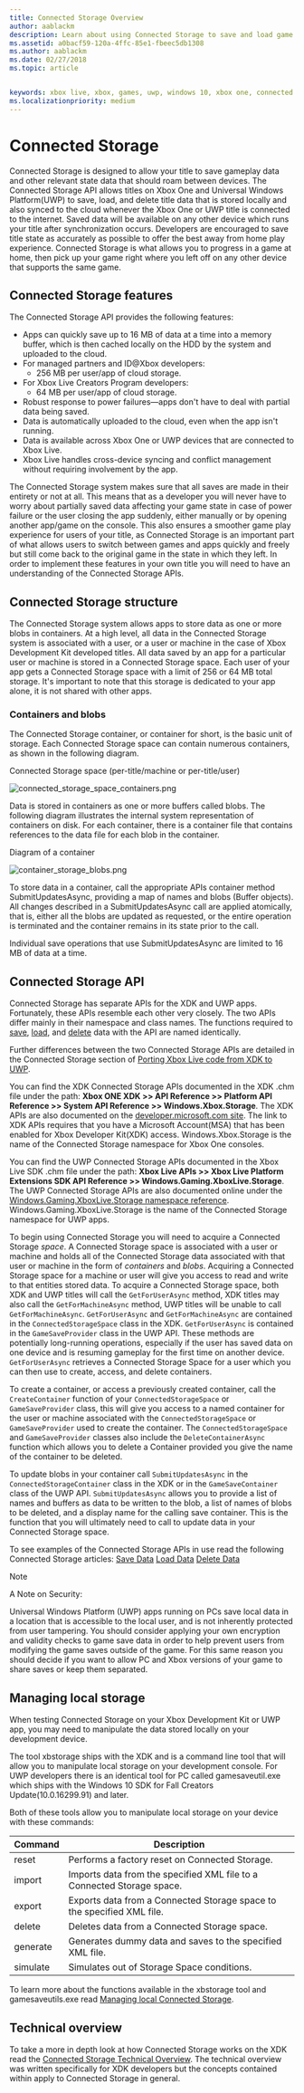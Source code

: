 ```yaml
---
title: Connected Storage Overview
author: aablackm
description: Learn about using Connected Storage to save and load game data across devices.
ms.assetid: a0bacf59-120a-4ffc-85e1-fbeec5db1308
ms.author: aablackm
ms.date: 02/27/2018
ms.topic: article


keywords: xbox live, xbox, games, uwp, windows 10, xbox one, connected storage
ms.localizationpriority: medium
---
```


# Connected Storage
Connected Storage is designed to allow your title to save gameplay data and other relevant state data that should roam between devices. The Connected Storage API allows titles on Xbox One and Universal Windows Platform(UWP) to save, load, and delete title data that is stored locally and also synced to the cloud whenever the Xbox One or UWP title is connected to the internet. Saved data will be available on any other device which runs your title after synchronization occurs. Developers are encouraged to save title state as accurately as possible to offer the best away from home play experience. Connected Storage is what allows you to progress in a game at home, then pick up your game right where you left off on any other device that supports the same game.

## Connected Storage features

The Connected Storage API provides the following features:

- Apps can quickly save up to 16 MB of data at a time into a memory buffer, which is then cached locally on the HDD by the system and uploaded to the cloud.
- For managed partners and ID@Xbox developers:
    - 256 MB per user/app of cloud storage.
- For Xbox Live Creators Program developers:
    - 64 MB per user/app of cloud storage.
- Robust response to power failures—apps don't have to deal with partial data being saved.
- Data is automatically uploaded to the cloud, even when the app isn't running.
- Data is available across Xbox One or UWP devices that are connected to Xbox Live.
- Xbox Live handles cross-device syncing and conflict management without requiring involvement by the app.

The Connected Storage system makes sure that all saves are made in their entirety or not at all. This means that as a developer you will never have to worry about partially saved data affecting your game state in case of power failure or the user closing the app suddenly, either manually or by opening another app/game on the console. This also ensures a smoother game play experience for users of your title, as Connected Storage is an important part of what allows users to switch between games and apps quickly and freely but still come back to the original game in the state in which they left. In order to implement these features in your own title you will need to have an understanding of the Connected Storage APIs.

## Connected Storage structure

The Connected Storage system allows apps to store data as one or more blobs in containers. At a high level, all data in the Connected Storage system is associated with a user, or a user or machine in the case of Xbox Development Kit developed titles. All data saved by an app for a particular user or machine is stored in a Connected Storage space. Each user of your app gets a Connected Storage space with a limit of 256 or 64 MB total storage. It's important to note that this storage is dedicated to your app alone, it is not shared with other apps.

### Containers and blobs

The Connected Storage container, or container for short, is the basic unit of storage. Each Connected Storage space can contain numerous containers, as shown in the following diagram.

Connected Storage space (per-title/machine or per-title/user)

![connected_storage_space_containers.png](../../images/connected_storage/connected_storage_space_containers.png)

 Data is stored in containers as one or more buffers called blobs. The following diagram illustrates the internal system representation of containers on disk. For each container, there is a container file that contains references to the data file for each blob in the container.

Diagram of a container

![container_storage_blobs.png](../../images/connected_storage/container_storage_blobs.png)

To store data in a container, call the appropriate APIs container method SubmitUpdatesAsync, providing a map of names and blobs (Buffer objects). All changes described in a SubmitUpdatesAsync call are applied atomically, that is, either all the blobs are updated as requested, or the entire operation is terminated and the container remains in its state prior to the call.

Individual save operations that use SubmitUpdatesAsync are limited to 16 MB of data at a time.

## Connected Storage API

Connected Storage has separate APIs for the XDK and UWP apps. Fortunately, these APIs resemble each other very closely. The two APIs differ mainly in their namespace and class names. The functions required to [save](connected-storage-saving.md), [load](connected-storage-loading.md), and [delete](connected-storage-deleting.md) data with the API are named identically.

Further differences between the two Connected Storage APIs are detailed in the Connected Storage section of [Porting Xbox Live code from XDK to UWP](../../using-xbox-live/porting-xbox-live-code-from-xdk-to-uwp.md).

You can find the XDK Connected Storage APIs documented in the XDK .chm file under the path:
**Xbox ONE XDK >> API Reference >> Platform API Reference >> System API Reference >> Windows.Xbox.Storage**.
The XDK APIs are also documented on the [developer.microsoft.com site](https://developer.microsoft.com/en-us/games/xbox/docs/xdk/storage-xbox-microsoft-n).
The link to XDK APIs requires that you have a Microsoft Account(MSA) that has been enabled for Xbox Developer Kit(XDK) access.
Windows.Xbox.Storage is the name of the Connected Storage namespace for Xbox One consoles.

You can find the UWP Connected Storage APIs documented in the Xbox Live SDK .chm file under the path:
**Xbox Live APIs >> Xbox Live Platform Extensions SDK API Reference >> Windows.Gaming.XboxLive.Storage**.
The UWP Connected Storage APIs are also documented online under the [Windows.Gaming.XboxLive.Storage namespace reference](https://docs.microsoft.com/en-us/uwp/api/windows.gaming.xboxlive.storage).
Windows.Gaming.XboxLive.Storage is the name of the Connected Storage namespace for UWP apps.

To begin using Connected Storage you will need to acquire a Connected Storage *space*. A Connected Storage space is associated with a user or machine and holds all of the Connected Storage data associated with that user or machine in the form of *containers* and *blobs*. Acquiring a Connected Storage space for a machine or user will give you access to read and write to that entities stored data. To acquire a Connected Storage space, both XDK and UWP titles will call the `GetForUserAsync` method, XDK titles may also call the `GetForMachineAsync` method, UWP titles will be unable to call `GetForMachineAsync`. `GetForUserAsync` and `GetForMachineAsync` are contained in the `ConnectedStorageSpace` class in the XDK. `GetForUserAsync` is contained in the `GameSaveProvider` class in the UWP API. These methods are potentially long-running operations, especially if the user has saved data on one device and is resuming gameplay for the first time on another device. `GetForUserAsync` retrieves a Connected Storage Space for a user which you can then use to create, access, and delete containers.

To create a container, or access a previously created container, call the `CreateContainer` function of your `ConnectedStorageSpace` or `GameSaveProvider` class, this will give you access to a named container for the user or machine associated with the `ConnectedStorageSpace` or `GameSaveProvider` used to create the container. The `ConnectedStorageSpace` and `GameSaveProvider` classes also include the `DeleteContainerAsync` function which allows you to delete a Container provided you give the name of the container to be deleted.

To update blobs in your container call `SubmitUpdatesAsync` in the `ConnectedStorageContainer` class in the XDK or in the `GameSaveContainer` class of the UWP API. `SubmitUpdatesAsync` allows you to provide a list of names and buffers as data to be written to the blob, a list of names of blobs to be deleted, and a display name for the calling save container. This is the function that you will ultimately need to call to update data in your Connected Storage space.

To see examples of the Connected Storage APIs in use read the following Connected Storage articles:
[Save Data](connected-storage-saving.md)
[Load Data](connected-storage-loading.md)
[Delete Data](connected-storage-deleting.md)

> [!NOTE]
> A Note on Security:
>
> Universal Windows Platform (UWP) apps running on PCs save local data in a location that is accessible to the local user, and is not inherently protected from user tampering.
>You should consider applying your own encryption and validity checks to game save data in order to help prevent users from modifying the game saves outside of the game.
>For this same reason you should decide if you want to allow PC and Xbox versions of your game to share saves or keep them separated.

## Managing local storage

When testing Connected Storage on your Xbox Development Kit or UWP app, you may need to manipulate the data stored locally on your development device.

The tool xbstorage ships with the XDK and is a command line tool that will allow you to manipulate local storage on your development console.
For UWP developers there is an identical tool for PC called gamesaveutil.exe which ships with the Windows 10 SDK for Fall Creators Update(10.0.16299.91) and later.

Both of these tools allow you to manipulate local storage on your device with these commands:

|Command  |Description  |
|---------|---------|
|reset    | Performs a factory reset on Connected Storage. |
|import   | Imports data from the specified XML file to a Connected Storage space. |
|export   | Exports data from a Connected Storage space to the specified XML file. |
|delete   | Deletes data from a Connected Storage space. |
|generate | Generates dummy data and saves to the specified XML file. |
|simulate | Simulates out of Storage Space conditions. |

To learn more about the functions available in the xbstorage tool and gamesaveutils.exe read [Managing local Connected Storage](connected-storage-xb-storage.md).

## Technical overview

To take a more in depth look at how Connected Storage works on the XDK read the [Connected Storage Technical Overview](connected-storage-technical-overview.md). The technical overview was written specifically for XDK developers but the concepts contained within apply to Connected Storage in general.